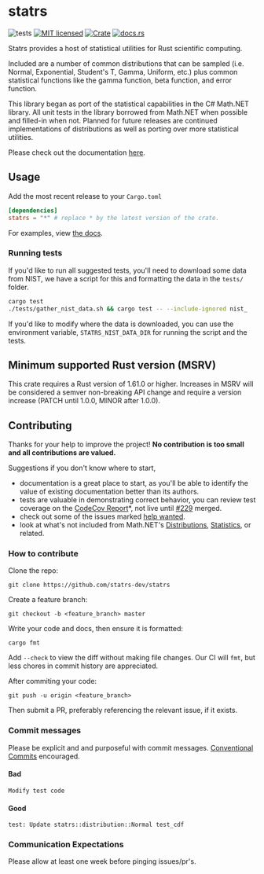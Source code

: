 # statrs

![tests][actions-test-badge]
[![MIT licensed][license-badge]](./LICENSE.md)
[![Crate][crates-badge]][crates-url]
[![docs.rs](https://img.shields.io/docsrs/statrs)][docs-url]

[actions-test-badge]: https://github.com/statrs-dev/statrs/actions/workflows/test.yml/badge.svg
[crates-badge]: https://img.shields.io/crates/v/statrs.svg
[crates-url]: https://crates.io/crates/statrs
[license-badge]: https://img.shields.io/badge/license-MIT-blue.svg
[docsrs-badge]: https://img.shields.io/docsrs/statrs
[docs-url]: https://docs.rs/statrs/*/statrs
[codecov-badge]: https://codecov.io/gh/statrs-dev/statrs/graph/badge.svg?token=XtMSMYXvIf
[codecov-url]: https://codecov.io/gh/statrs-dev/statrs

Statrs provides a host of statistical utilities for Rust scientific computing.

Included are a number of common distributions that can be sampled (i.e. Normal, Exponential, Student's T, Gamma, Uniform, etc.) plus common statistical functions like the gamma function, beta function, and error function.

This library began as port of the statistical capabilities in the C# Math.NET library.
All unit tests in the library borrowed from Math.NET when possible and filled-in when not.
Planned for future releases are continued implementations of distributions as well as porting over more statistical utilities.

Please check out the documentation [here][docs-url].

## Usage

Add the most recent release to your `Cargo.toml`

```toml
[dependencies]
statrs = "*" # replace * by the latest version of the crate.
```

For examples, view [the docs](https://docs.rs/statrs/*/statrs/).

### Running tests

If you'd like to run all suggested tests, you'll need to download some data from
NIST, we have a script for this and formatting the data in the `tests/` folder.

```sh
cargo test
./tests/gather_nist_data.sh && cargo test -- --include-ignored nist_
```

If you'd like to modify where the data is downloaded, you can use the environment variable,
`STATRS_NIST_DATA_DIR` for running the script and the tests.

## Minimum supported Rust version (MSRV)

This crate requires a Rust version of 1.61.0 or higher. Increases in MSRV will be considered a semver non-breaking API change and require a version increase (PATCH until 1.0.0, MINOR after 1.0.0).

## Contributing

Thanks for your help to improve the project!
**No contribution is too small and all contributions are valued.**

Suggestions if you don't know where to start,
- documentation is a great place to start, as you'll be able to identify the value of existing documentation better than its authors.
- tests are valuable in demonstrating correct behavior, you can review test coverage on the [CodeCov Report][codecov-url]*, not live until [#229](https://github.com/statrs-dev/statrs/pull/229) merged.
- check out some of the issues marked [help wanted](https://github.com/statrs-dev/statrs/issues?q=is%3Aissue+is%3Aopen+label%3A%22help+wanted%22).
- look at what's not included from Math.NET's [Distributions](https://github.com/mathnet/mathnet-numerics/tree/master/src/Numerics/Distributions), [Statistics](https://github.com/mathnet/mathnet-numerics/tree/master/src/Numerics/Statistics), or related.

### How to contribute

Clone the repo:

```
git clone https://github.com/statrs-dev/statrs
```

Create a feature branch:

```
git checkout -b <feature_branch> master
```

Write your code and docs, then ensure it is formatted:

```
cargo fmt
```

Add `--check` to view the diff without making file changes.
Our CI will `fmt`, but less chores in commit history are appreciated.

After commiting your code:

```
git push -u origin <feature_branch>
```

Then submit a PR, preferably referencing the relevant issue, if it exists.

### Commit messages

Please be explicit and and purposeful with commit messages.
[Conventional Commits](https://www.conventionalcommits.org/en/v1.0.0/#summary) encouraged.

#### Bad

```
Modify test code
```

#### Good

```
test: Update statrs::distribution::Normal test_cdf
```

### Communication Expectations

Please allow at least one week before pinging issues/pr's.

